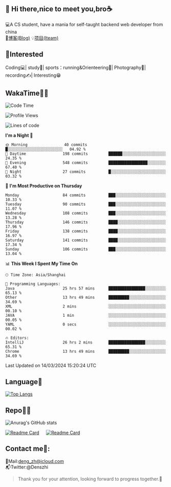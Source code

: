 👋 Hi there,nice to meet you,bro☕
---
💻A CS student, have a mania for self-taught backend web developer from china   
📌[博客(Blog)](https://github.com/HealUP/MyBlog)
💡[项目(Iteam)](https://healup.github.io/)

 <!-- waka-box start -->
 <!-- waka-box end -->
 
🧲**Interested**
--
Coding💻| study📖| sports：running&Orienteering🏃‍| Photography📸| recording✍️| Interesting😁

WakaTime👨‍💻
---
<!--START_SECTION:waka-->
![Code Time](http://img.shields.io/badge/Code%20Time-794%20hrs%2014%20mins-blue)

![Profile Views](http://img.shields.io/badge/Profile%20Views-6-blue)

![Lines of code](https://img.shields.io/badge/From%20Hello%20World%20I%27ve%20Written-205.0%20thousand%20lines%20of%20code-blue)

**I'm a Night 🦉** 

```text
🌞 Morning                40 commits          █░░░░░░░░░░░░░░░░░░░░░░░░   04.92 % 
🌆 Daytime                198 commits         ██████░░░░░░░░░░░░░░░░░░░   24.35 % 
🌃 Evening                548 commits         █████████████████░░░░░░░░   67.40 % 
🌙 Night                  27 commits          █░░░░░░░░░░░░░░░░░░░░░░░░   03.32 % 
```
📅 **I'm Most Productive on Thursday** 

```text
Monday                   84 commits          ███░░░░░░░░░░░░░░░░░░░░░░   10.33 % 
Tuesday                  90 commits          ███░░░░░░░░░░░░░░░░░░░░░░   11.07 % 
Wednesday                108 commits         ███░░░░░░░░░░░░░░░░░░░░░░   13.28 % 
Thursday                 146 commits         ████░░░░░░░░░░░░░░░░░░░░░   17.96 % 
Friday                   138 commits         ████░░░░░░░░░░░░░░░░░░░░░   16.97 % 
Saturday                 141 commits         ████░░░░░░░░░░░░░░░░░░░░░   17.34 % 
Sunday                   106 commits         ███░░░░░░░░░░░░░░░░░░░░░░   13.04 % 
```


📊 **This Week I Spent My Time On** 

```text
🕑︎ Time Zone: Asia/Shanghai

💬 Programming Languages: 
Java                     25 hrs 57 mins      ████████████████░░░░░░░░░   65.13 % 
Other                    13 hrs 49 mins      █████████░░░░░░░░░░░░░░░░   34.69 % 
XML                      2 mins              ░░░░░░░░░░░░░░░░░░░░░░░░░   00.10 % 
JAVA                     1 min               ░░░░░░░░░░░░░░░░░░░░░░░░░   00.05 % 
YAML                     0 secs              ░░░░░░░░░░░░░░░░░░░░░░░░░   00.02 % 

🔥 Editors: 
IntelliJ                 26 hrs 2 mins       ████████████████░░░░░░░░░   65.31 % 
Chrome                   13 hrs 49 mins      █████████░░░░░░░░░░░░░░░░   34.69 % 
```


 Last Updated on 14/03/2024 15:20:24 UTC
<!--END_SECTION:waka-->

Language🚀
---
[![Top Langs](https://github-readme-stats.vercel.app/api/top-langs/?username=HealUP&layout=compact&hide_border=true)](https://github.com/HealUP)

Repo🧑‍💻
---
![Anurag's GitHub stats](https://github-readme-stats.vercel.app/api?username=HealUP&count_private=true&show_icons=true&theme=gruvbox&hide_border=true) 

[![Readme Card](https://github-readme-stats.vercel.app/api/pin/?username=HealUP&repo=InternetEy&theme=transparent)](https://github.com/HealUP/InternetEy) &emsp;
[![Readme Card](https://github-readme-stats.vercel.app/api/pin/?username=HealUP&repo=CampusExperience&theme=transparent)](https://github.com/HealUP/CampusExperience)


Contact me📱:
---
📮Mail:deng_zh@icloud.com  
📬Twitter:@Denszhi  

> Thank you for your attention, looking forward to progress together.🎉
